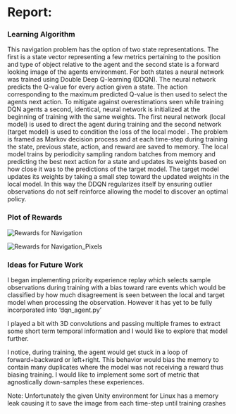 [//]: # (Image References)

[image1]: https://user-images.githubusercontent.com/10624937/42135619-d90f2f28-7d12-11e8-8823-82b970a54d7e.gif "Rewards for Navigation"

[image2]: https://user-images.githubusercontent.com/10624937/42135619-d90f2f28-7d12-11e8-8823-82b970a54d7e.gif "Rewards for Navigation_Pixels"

# Report:

### Learning Algorithm

This navigation problem has the option of two state representations. The first is a state vector representing a few metrics pertaining to the position and type of object relative to the agent and the second state is a forward looking image of the agents environment. For both states a neural network was trained using Double Deep Q-learning (DDQN).  The neural network predicts the Q-value for every action given a state. The action corresponding to the maximum predicted Q-value is then used to select the agents next action. To mitigate against overestimations seen while training DQN agents a second, identical, neural network is initialized at the beginning of training with the same weights. The first neural network (local model) is used to direct the agent during training and the second network (target model) is used to condition the loss of the local model . The problem is framed as Markov decision process and at each time-step during training the state, previous state, action, and reward are saved to memory. The local model trains by periodicity sampling random batches from memory and predicting the best next action for a state and updates its weights based on how close it was to the predictions of the target model. The target model updates its weights by taking a small step toward the updated weights in the local model. In this way the DDQN regularizes itself by ensuring outlier observations do not self reinforce allowing the model to discover an optimal policy. 

### Plot of Rewards

![Rewards for Navigation][image1]

![Rewards for Navigation_Pixels][image2]

### Ideas for Future Work

I began implementing priority experience replay which selects sample observations during training with a bias toward rare events which would be classified by how much disagreement is seen between the local and target model when processing the observation. However it has yet to be fully incorporated into ‘dqn_agent.py’

I played a bit with 3D convolutions and passing multiple frames to extract some short term temporal information and I would like to explore that model further. 

I notice, during training, the agent would get stuck in a loop of forward+backward or left+right. This behavior would bias the memory to contain many duplicates where the model was not receiving a reward thus biasing training. I would like to implement some sort of metric that agnostically down-samples these experiences.  

Note: Unfortunately the given Unity environment for Linux has a memory leak causing it to save the image from each time-step until training crashes 
